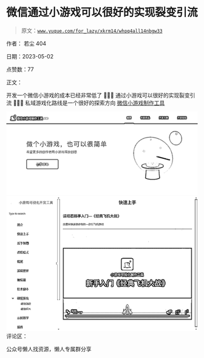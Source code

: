 # 微信通过小游戏可以很好的实现裂变引流

> 原文：[`www.yuque.com/for_lazy/xkrm14/whpq4all14nbgw33`](https://www.yuque.com/for_lazy/xkrm14/whpq4all14nbgw33)



作者： 若尘 404



日期：2023-05-02



点赞数：77



正文：



开发一个微信小游戏的成本已经非常低了 👻👻👻 通过小游戏可以很好的实现裂变引流 🎉🎉🎉 私域游戏化路线是一个很好的探索方向 [微信小游戏制作工具](https://gamemaker.weixin.qq.com/)



![](img/d57c5c70df350a5fa74c5d6dfd06a74e.png)  <ne-p id="u0bac1379" data-lake-id="u0bac1379">![](img/16c0b3ac23daf3050500a253589944d2.png)  <ne-p id="u376077a9" data-lake-id="u376077a9">评论区：



公众号懒人找资源，懒人专属群分享

</ne-p></ne-p>